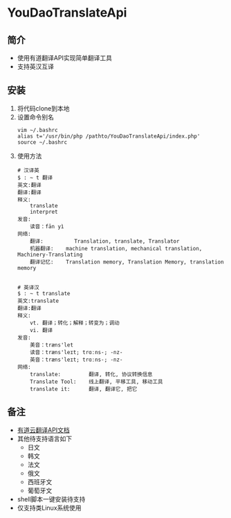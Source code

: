 # YouDaoTranslateApi

## 简介

- 使用有道翻译API实现简单翻译工具
- 支持英汉互译

## 安装
1. 将代码clone到本地
2. 设置命令别名
    ```
    vim ~/.bashrc
    alias t='/usr/bin/php /pathto/YouDaoTranslateApi/index.php'
    source ~/.bashrc
    ```
3. 使用方法
    ```
    # 汉译英
    $ : ~ t 翻译
    英文:翻译
    翻译:翻译
    释义:
        translate
        interpret
    发音:
        读音：fān yì
    网络:
        翻译:          Translation, translate, Translator
        机器翻译:    machine translation, mechanical translation, Machinery-Translating
        翻译记忆:    Translation memory, Translation Memory, translation memory
    
    
    # 英译汉
    $ : ~ t translate
    英文:translate
    翻译:翻译
    释义:
        vt. 翻译；转化；解释；转变为；调动
        vi. 翻译
    发音:
        美音：træns'let
        读音：træns'leɪt; trɑːns-; -nz-
        英音：træns'leɪt; trɑːns-; -nz-
    网络:
        translate:         翻译, 转化, 协议转换信息
        Translate Tool:    线上翻译, 平移工具, 移动工具
        translate it:      翻译, 翻译它, 把它
    ```
## 备注
- [有道云翻译API文档](http://ai.youdao.com/docs/doc-trans-api.s#p05)
- 其他待支持语言如下
    - 日文
    - 韩文
    - 法文
    - 俄文
    - 西班牙文
    - 葡萄牙文
- shell脚本一键安装待支持
- 仅支持类Linux系统使用

